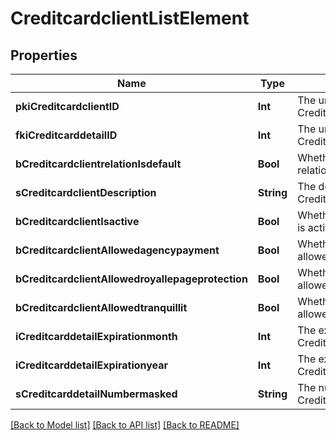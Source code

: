 # CreditcardclientListElement

## Properties
Name | Type | Description | Notes
------------ | ------------- | ------------- | -------------
**pkiCreditcardclientID** | **Int** | The unique ID of the Creditcardclient | 
**fkiCreditcarddetailID** | **Int** | The unique ID of the Creditcarddetail | 
**bCreditcardclientrelationIsdefault** | **Bool** | Whether if it&#39;s an relationisdefault | 
**sCreditcardclientDescription** | **String** | The description of the Creditcardclient | 
**bCreditcardclientIsactive** | **Bool** | Whether the creditcardclient is active or not | 
**bCreditcardclientAllowedagencypayment** | **Bool** | Whether if it&#39;s an allowedagencypayment | 
**bCreditcardclientAllowedroyallepageprotection** | **Bool** | Whether if it&#39;s an allowedroyallepageprotection | 
**bCreditcardclientAllowedtranquillit** | **Bool** | Whether if it&#39;s an allowedtranquillit | 
**iCreditcarddetailExpirationmonth** | **Int** | The expirationmonth of the Creditcarddetail | 
**iCreditcarddetailExpirationyear** | **Int** | The expirationyear of the Creditcarddetail | 
**sCreditcarddetailNumbermasked** | **String** | The numbermasked of the Creditcarddetail | 

[[Back to Model list]](../README.md#documentation-for-models) [[Back to API list]](../README.md#documentation-for-api-endpoints) [[Back to README]](../README.md)


